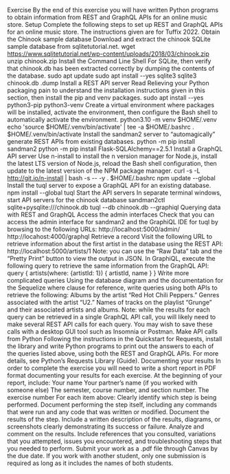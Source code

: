 Exercise
By the end of this exercise you will have written Python programs to obtain information from REST and GraphQL APIs for an online music store.
Setup
Complete the following steps to set up REST and GraphQL APIs for an online music store. The instructions given are for Tuffix 2022.
Obtain the Chinook sample database
Download and extract the chinook SQLite sample database from sqlitetutorial.net.
wget https://www.sqlitetutorial.net/wp-content/uploads/2018/03/chinook.zip
unzip chinook.zip
Install the Command Line Shell For SQLite, then verify that chinook.db has been extracted correctly by dumping the contents of the database.
sudo apt update
sudo apt install --yes sqlite3
sqlite3 chinook.db .dump
Install a REST API server
Read Relieving your Python packaging pain to understand the installation instructions given in this section, then install the pip and venv packages.
sudo apt install --yes python3-pip python3-venv
Create a virtual environment where packages will be installed, activate the environment, then configure the Bash shell to automatically activate the environment.
python3.10 -m venv $HOME/.venv
echo 'source $HOME/.venv/bin/activate' | tee -a $HOME/.bashrc
. $HOME/.venv/bin/activate
Install the sandman2 server to “automagically” generate REST APIs from existing databases.
python -m pip install sandman2
python -m pip install Flask-SQLAlchemy==2.5.1
Install a GraphQL API server
Use n-install to install the n version manager for Node.js, install the latest LTS version of Node.js, reload the Bash shell configuration, then update to the latest version of the NPM package manager.
curl -s -L http://git.io/n-install | bash -s -- -y
. $HOME/.bashrc
npm update --global
Install the tuql server to expose a GraphQL API for an existing database.
npm install --global tuql
Start the API servers
In separate terminal windows, start API servers for the chinook database
sandman2ctl sqlite+pysqlite:///chinook.db 
tuql --db chinook.db --graphiql
Querying data with REST and GraphQL
Access the admin interfaces
Check that you can access the admin interface for sandman2 and the GraphiQL IDE for tuql by browsing to the following URLs:
http://localhost:5000/admin/
http://locahost:4000/graphql
Retrieve a record
Visit the following URL to retrieve information about the first artist in the database using the REST API:
http://localhost:5000/artists/1
Note: you can use the “Raw Data” tab and the “Pretty Print” button to view the output in JSON. 
In GraphiQL, execute the following query to retrieve the same information from the GraphQL API:
query {
  artists(where: {artistId: 1}) {
    artistId,
    name
  }
}
Write more complicated queries
Using the database diagram and the documentation for the Sequelize where clause for reference, write queries using both APIs to retrieve the following:
Albums by the artist “Red Hot Chili Peppers.”
Genres associated with the artist “U2.”
Names of tracks on the playlist “Grunge” and their associated artists and albums.
Note: while the results for each query can be retrieved in a single GraphQL API call, you will likely need to make several REST API calls for each query. You may wish to save these calls with a desktop GUI tool such as Insomnia or Postman.
Make API calls from Python
Following the instructions in the Quickstart for Requests, install the library and write Python programs to print out the answers to each of the queries listed above, using both the REST and GraphQL APIs. For more details, see Python’s Requests Library (Guide).
Documenting your results
In order to complete the exercise you will need to write a short report in PDF format documenting your results for each exercise.
At the beginning of your report, include:
Your name
Your partner’s name (if you worked with someone else)
The semester, course number, and section number.
The exercise number
For each item above:
Clearly identify which step is being performed.
Document performing the step itself, including any commands that were run and any code that was written or modified.
Document the results of the step. Include a written description of the results, diagrams, or screenshots clearly demonstrating its success or failure.
Analyze and comment on the results. Include references that you consulted, variations that you attempted, issues you encountered, and troubleshooting steps that you needed to perform.
Submit your work as a .pdf file through Canvas by the due date. If you work with another student, only one submission is required as long as it includes the names of both students.

